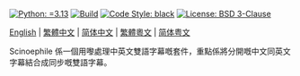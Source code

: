 [![Python: =3.13](https://img.shields.io/badge/python-3.13-green.svg)](https://docs.python.org/3/whatsnew/3.13.html)
[![Build](https://github.com/KarlTDebiec/Scinoephile/actions/workflows/build.yml/badge.svg)](https://github.com/KarlTDebiec/Scinoephile/actions/workflows/build.yml)
[![Code Style: black](https://img.shields.io/badge/code%20style-black-000000.svg)](https://github.com/psf/black)
[![License: BSD 3-Clause](https://img.shields.io/badge/license-BSD%203--Clause-blue.svg)](https://opensource.org/licenses/BSD-3-Clause)

[English](/README.md) | [繁體中文](/docs/README.zh-hant.md) | [简体中文](/docs/README.zh-hans.md) | [繁體粵文](/docs/README.yue-hant.md) | [简体粤文](/docs/README.yue-hans.md)

Scinoephile 係一個用嚟處理中英文雙語字幕嘅套件，重點係將分開嘅中文同英文字幕結合成同步嘅雙語字幕。
